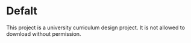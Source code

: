# Defalt
 This project is a university curriculum design project. It is not allowed to download without permission.
